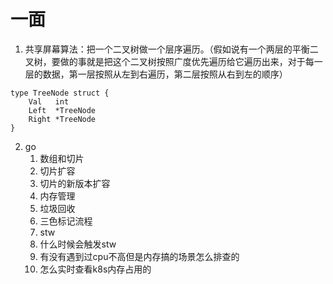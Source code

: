 # 一面

1. 共享屏幕算法：把一个二叉树做一个层序遍历。（假如说有一个两层的平衡二叉树，要做的事就是把这个二叉树按照广度优先遍历给它遍历出来，对于每一层的数据，第一层按照从左到右遍历，第二层按照从右到左的顺序）
```
type TreeNode struct {
    Val   int
    Left  *TreeNode
    Right *TreeNode
}
```

2. go
   1. 数组和切片
   2. 切片扩容
   3. 切片的新版本扩容
   4. 内存管理
   5. 垃圾回收
   6. 三色标记流程
   7. stw
   8. 什么时候会触发stw
   9. 有没有遇到过cpu不高但是内存搞的场景怎么排查的
   10. 怎么实时查看k8s内存占用的
